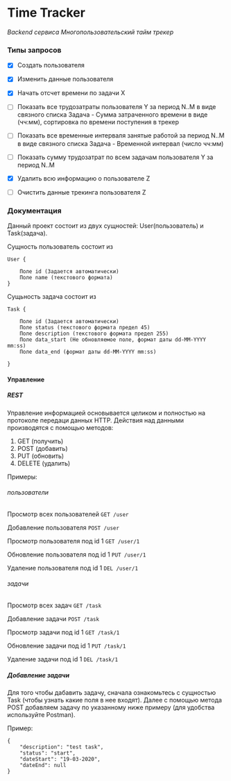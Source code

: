 # Time Tracker

*Backend сервиса Многопользовательский тайм трекер*

### Типы запросов
- [X] Создать пользователя
- [X] Изменить данные пользователя
- [X] Начать отсчет времени по задачи X
- [ ] Показать все трудозатраты пользователя Y за период N..M в виде связного списка Задача - Сумма затраченного времени в виде (чч:мм), сортировка по времени поступения в трекер
- [ ] Показать все временные интерваля занятые работой за период N..M в виде связного списка Задача - Временной интервал (число чч:мм)
- [ ] Показать сумму трудозатрат по всем задачам пользователя Y за период N..M
- [X] Удалить всю информацию о пользователе Z
- [ ] Очистить данные трекинга пользователя Z


### Документация

Данный проект состоит из двух сущностей: User(пользователь) и Task(задача).

Сущность пользователь состоит из 

```
User {

	Поле id (Задается автоматически)
	Поле name (текстового формата)
}
```


Сущьность задача состоит из

```
Task {
	
	Поле id (Задается автоматически)
	Поле status (текстового формата предел 45)
	Поле description (текстового формата предел 255)
	Поле data_start (Не обновляемое поле, формат даты dd-MM-YYYY mm:ss)
	Поле data_end (формат даты dd-MM-YYYY mm:ss)

}
```
#### Управление
##### REST
Управление информацией основывается целиком и полностью на протоколе передаци данных HTTP.
Действия над данными производятся с помощью методов:
1. GET (получить)
2. POST (добавить)
3. PUT (обновить)
4. DELETE (удалить)

Примеры:

###### пользователи
Просмотр всех пользователей
`GET /user`


Добавление пользователя
`POST /user`


Просмотр пользователя под id 1
`GET /user/1`


Обновление пользователя под id 1
`PUT /user/1`


Удаление пользователя под id 1
`DEL /user/1`

###### задачи
Просмотр всех задач
`GET /task`


Добавление задачи
`POST /task`


Просмотр задачи под id 1
`GET /task/1`


Обновление задачи под id 1
`PUT /task/1`


Удаление задачи под id 1
`DEL /task/1`


##### Добавление задачи
Для того чтобы дабавить задачу, сначала ознакомьтесь с сущностью Task (чтобы узнать какие поля в нее входят).
Далее с помощью метода POST добавляем задачу по указанному ниже примеру (для удобства используйте Postman). 

Пример:

```
{
    "description": "test task",
    "status": "start",
    "dateStart": "19-03-2020",
    "dateEnd": null
}
```
